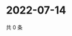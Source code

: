 # 2022-07-14

共 0 条

<!-- BEGIN WEIBO -->
<!-- 最后更新时间 Thu Jul 14 2022 03:00:58 GMT+0800 (China Standard Time) -->

<!-- END WEIBO -->
